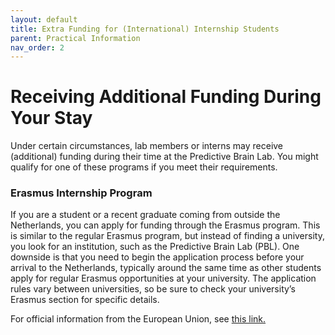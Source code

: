 ```yaml
---
layout: default
title: Extra Funding for (International) Internship Students
parent: Practical Information
nav_order: 2
---
```


# Receiving Additional Funding During Your Stay

Under certain circumstances, lab members or interns may receive (additional) funding during their time at the Predictive Brain Lab. You might qualify for one of these programs if you meet their requirements.

### Erasmus Internship Program


If you are a student or a recent graduate coming from outside the Netherlands, you can apply for funding through the Erasmus program. This is similar to the regular Erasmus program, but instead of finding a university, you look for an institution, such as the Predictive Brain Lab (PBL). One downside is that you need to begin the application process before your arrival to the Netherlands, typically around the same time as other students apply for regular Erasmus opportunities at your university. The application rules vary between universities, so be sure to check your university’s Erasmus section for specific details. 
  
For official information from the European Union, see [this link.](https://erasmus-plus.ec.europa.eu/opportunities/opportunities-for-individuals/students/traineeships-abroad-for-students)
